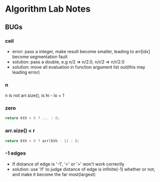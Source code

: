 # Algorithm Lab Notes

## BUGs

### ceil

*   error: pass a integer, make result become smaller, leading to arr[idx] become segmentation fault
*   solution: pass a double, e.g n/2 => n/2.0, n/r/2 => n/r/2.0
*   solution: move all evaluation in function argument list out(this may leading error)

### n

n is not arr.size(), is hi - lo + 1

### zero

```cpp
return kth > 0 ? ... : 0;
```

### arr.size() < r

```cpp
return kth > 0 ? arr[kth - 1] : 0;
```

### -1 edges

*   If distance of edge is '-1', '<' or '>' won't work correctly
*   solution: use 'if' to judge distance of edge is infinite(-1) whether or not, and make it become the far most(largest)
